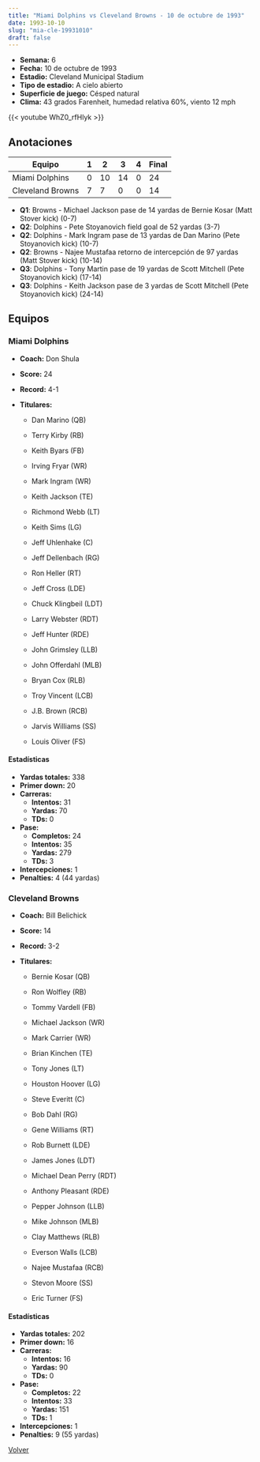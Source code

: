 ```yaml
---
title: "Miami Dolphins vs Cleveland Browns - 10 de octubre de 1993"
date: 1993-10-10
slug: "mia-cle-19931010"
draft: false
---
```


- **Semana:** 6
- **Fecha:** 10 de octubre de 1993
- **Estadio:** Cleveland Municipal Stadium
- **Tipo de estadio:** A cielo abierto
- **Superficie de juego:** Césped natural
- **Clima:** 43 grados Farenheit, humedad relativa 60%, viento 12 mph


{{< youtube WhZ0_rfHlyk >}}


## Anotaciones
| Equipo | 1 | 2 | 3 | 4 | Final |
|--------|---|---|---|---|-------|
| Miami Dolphins  | 0 | 10 | 14 | 0  | 24 |
| Cleveland Browns  | 7 | 7 | 0 | 0  | 14 |
- **Q1**: Browns - Michael Jackson pase de 14 yardas de Bernie Kosar (Matt Stover kick) (0-7)
- **Q2**: Dolphins - Pete Stoyanovich field goal de 52 yardas (3-7)
- **Q2**: Dolphins - Mark Ingram pase de 13 yardas de Dan Marino (Pete Stoyanovich kick) (10-7)
- **Q2**: Browns - Najee Mustafaa retorno de intercepción de 97 yardas (Matt Stover kick) (10-14)
- **Q3**: Dolphins - Tony Martin pase de 19 yardas de Scott Mitchell (Pete Stoyanovich kick) (17-14)
- **Q3**: Dolphins - Keith Jackson pase de 3 yardas de Scott Mitchell (Pete Stoyanovich kick) (24-14)


## Equipos


### Miami Dolphins
* **Coach:** Don Shula
* **Score:** 24
* **Record:** 4-1
* **Titulares:** 

  * Dan Marino (QB) 

  * Terry Kirby (RB) 

  * Keith Byars (FB) 

  * Irving Fryar (WR) 

  * Mark Ingram (WR) 

  * Keith Jackson (TE) 

  * Richmond Webb (LT) 

  * Keith Sims (LG) 

  * Jeff Uhlenhake (C) 

  * Jeff Dellenbach (RG) 

  * Ron Heller (RT) 

  * Jeff Cross (LDE) 

  * Chuck Klingbeil (LDT) 

  * Larry Webster (RDT) 

  * Jeff Hunter (RDE) 

  * John Grimsley (LLB) 

  * John Offerdahl (MLB) 

  * Bryan Cox (RLB) 

  * Troy Vincent (LCB) 

  * J.B. Brown (RCB) 

  * Jarvis Williams (SS) 

  * Louis Oliver (FS) 

#### Estadísticas
* **Yardas totales:** 338
* **Primer down:** 20
* **Carreras:**
  * **Intentos:** 31
  * **Yardas:** 70
  * **TDs:** 0
* **Pase:**
  * **Completos:** 24
  * **Intentos:** 35
  * **Yardas:** 279
  * **TDs:** 3
* **Intercepciones:** 1
* **Penalties:** 4 (44 yardas)

### Cleveland Browns
* **Coach:** Bill Belichick
* **Score:** 14
* **Record:** 3-2
* **Titulares:** 

  * Bernie Kosar (QB) 

  * Ron Wolfley (RB) 

  * Tommy Vardell (FB) 

  * Michael Jackson (WR) 

  * Mark Carrier (WR) 

  * Brian Kinchen (TE) 

  * Tony Jones (LT) 

  * Houston Hoover (LG) 

  * Steve Everitt (C) 

  * Bob Dahl (RG) 

  * Gene Williams (RT) 

  * Rob Burnett (LDE) 

  * James Jones (LDT) 

  * Michael Dean Perry (RDT) 

  * Anthony Pleasant (RDE) 

  * Pepper Johnson (LLB) 

  * Mike Johnson (MLB) 

  * Clay Matthews (RLB) 

  * Everson Walls (LCB) 

  * Najee Mustafaa (RCB) 

  * Stevon Moore (SS) 

  * Eric Turner (FS) 

#### Estadísticas
* **Yardas totales:** 202
* **Primer down:** 16
* **Carreras:**
  * **Intentos:** 16
  * **Yardas:** 90
  * **TDs:** 0
* **Pase:**
  * **Completos:** 22
  * **Intentos:** 33
  * **Yardas:** 151
  * **TDs:** 1
* **Intercepciones:** 1
* **Penalties:** 9 (55 yardas)


[Volver](/historia/1993)
